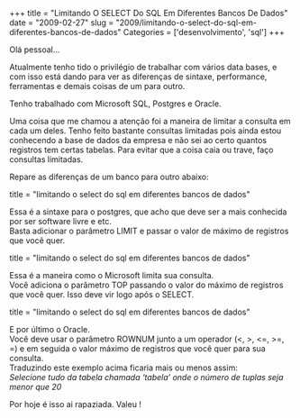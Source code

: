 +++
title = "Limitando O SELECT Do SQL Em Diferentes Bancos De Dados"
date = "2009-02-27"
slug = "2009/limitando-o-select-do-sql-em-diferentes-bancos-de-dados"
Categories = ['desenvolvimento', 'sql']
+++

<p>Olá pessoal&#8230;</p>

<p>Atualmente tenho tido o privilégio de trabalhar com vários data bases, e com isso está dando para ver as diferenças de sintaxe, performance, ferramentas e demais coisas de um para outro.</p>

<p>Tenho trabalhado com Microsoft SQL, Postgres e Oracle.</p>

<p>Uma coisa que me chamou a atenção foi a maneira de limitar a consulta em cada um deles. Tenho feito bastante consultas limitadas pois ainda estou conhecendo a base de dados da empresa e não sei ao certo quantos registros tem certas tabelas. Para evitar que a coisa caia ou trave, faço consultas limitadas.</p>

<p>Repare as diferenças de um banco para outro abaixo:</p>

title = "limitando o select do sql em diferentes bancos de dados"
</pre>




<!--more-->


<p>Essa é a sintaxe para o postgres, que acho que deve ser a mais conhecida por ser software livre e etc.<br/>
Basta adicionar o parâmetro LIMIT e passar o valor de máximo de registros que você quer.</p>

title = "limitando o select do sql em diferentes bancos de dados"
</pre>


<p>Essa é a maneira como o Microsoft limita sua consulta.<br/>
Você adiciona o parâmetro TOP passando o valor do máximo de registros que você quer. Isso deve vir logo após o SELECT.</p>

title = "limitando o select do sql em diferentes bancos de dados"
</pre>


<p>E por último o Oracle.<br/>
Você deve usar o parâmetro ROWNUM junto a um operador (&lt;, >, &lt;=, >=, =) e em seguida o valor máximo de registros que você quer para sua consulta.<br/>
Traduzindo este exemplo acima ficaria mais ou menos assim:<br/>
<em>Selecione tudo da tabela chamada &#8216;tabela&#8217; onde o número de tuplas seja menor que 20</em></p>

<p>Por hoje é isso ai rapaziada. Valeu !</p>
